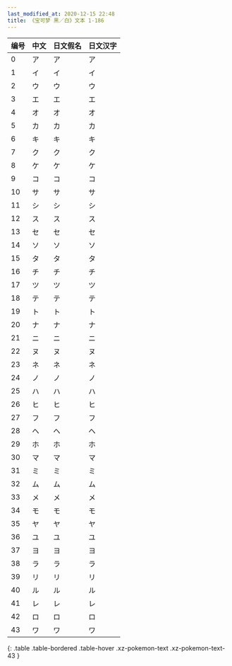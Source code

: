 ```yaml
---
last_modified_at: 2020-12-15 22:48
title: 《宝可梦 黑／白》文本 1-186
---
```

| 编号 | 中文 | 日文假名 | 日文汉字 |
| ---- | ---- | ---- | --- |
| 0 | ア | ア | ア |
| 1 | イ | イ | イ |
| 2 | ウ | ウ | ウ |
| 3 | エ | エ | エ |
| 4 | オ | オ | オ |
| 5 | カ | カ | カ |
| 6 | キ | キ | キ |
| 7 | ク | ク | ク |
| 8 | ケ | ケ | ケ |
| 9 | コ | コ | コ |
| 10 | サ | サ | サ |
| 11 | シ | シ | シ |
| 12 | ス | ス | ス |
| 13 | セ | セ | セ |
| 14 | ソ | ソ | ソ |
| 15 | タ | タ | タ |
| 16 | チ | チ | チ |
| 17 | ツ | ツ | ツ |
| 18 | テ | テ | テ |
| 19 | ト | ト | ト |
| 20 | ナ | ナ | ナ |
| 21 | ニ | ニ | ニ |
| 22 | ヌ | ヌ | ヌ |
| 23 | ネ | ネ | ネ |
| 24 | ノ | ノ | ノ |
| 25 | ハ | ハ | ハ |
| 26 | ヒ | ヒ | ヒ |
| 27 | フ | フ | フ |
| 28 | ヘ | ヘ | ヘ |
| 29 | ホ | ホ | ホ |
| 30 | マ | マ | マ |
| 31 | ミ | ミ | ミ |
| 32 | ム | ム | ム |
| 33 | メ | メ | メ |
| 34 | モ | モ | モ |
| 35 | ヤ | ヤ | ヤ |
| 36 | ユ | ユ | ユ |
| 37 | ヨ | ヨ | ヨ |
| 38 | ラ | ラ | ラ |
| 39 | リ | リ | リ |
| 40 | ル | ル | ル |
| 41 | レ | レ | レ |
| 42 | ロ | ロ | ロ |
| 43 | ワ | ワ | ワ |
{: .table .table-bordered .table-hover .xz-pokemon-text .xz-pokemon-text-43 }
